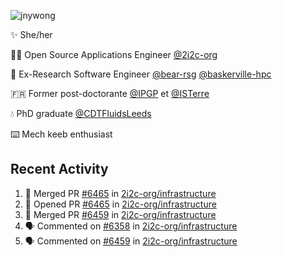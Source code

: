 ![jnywong](https://readme-typing-svg.demolab.com?font=Intel+One+Mono&size=36&duration=3000&pause=1000&color=97E70A&vCenter=true&width=170&lines=jnywong)

✨ She/her

👩‍💻 Open Source Applications Engineer [@2i2c-org](https://2i2c.org/)

🐻 Ex-Research Software Engineer [@bear-rsg](https://github.com/bear-rsg) [@baskerville-hpc](https://github.com/baskerville-hpc) 

🇫🇷 Former post-doctorante [@IPGP](https://github.com/IPGP) et [@ISTerre](https://www.isterre.fr/) 

💧 PhD graduate [@CDTFluidsLeeds](https://fluid-dynamics.leeds.ac.uk/) 

⌨️ Mech keeb enthusiast 

## Recent Activity 

<!--START_SECTION:activity-->
1. 🎉 Merged PR [#6465](https://github.com/2i2c-org/infrastructure/pull/6465) in [2i2c-org/infrastructure](https://github.com/2i2c-org/infrastructure)
2. 💪 Opened PR [#6465](https://github.com/2i2c-org/infrastructure/pull/6465) in [2i2c-org/infrastructure](https://github.com/2i2c-org/infrastructure)
3. 🎉 Merged PR [#6459](https://github.com/2i2c-org/infrastructure/pull/6459) in [2i2c-org/infrastructure](https://github.com/2i2c-org/infrastructure)
4. 🗣 Commented on [#6358](https://github.com/2i2c-org/infrastructure/issues/6358#issuecomment-3119845923) in [2i2c-org/infrastructure](https://github.com/2i2c-org/infrastructure)
5. 🗣 Commented on [#6459](https://github.com/2i2c-org/infrastructure/pull/6459#issuecomment-3119828477) in [2i2c-org/infrastructure](https://github.com/2i2c-org/infrastructure)
<!--END_SECTION:activity-->
